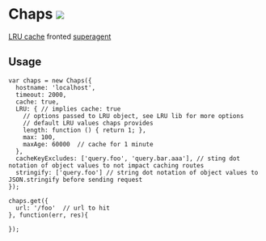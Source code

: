 # Chaps [![](https://travis-ci.org/creativelive/chaps.png)](https://travis-ci.org/creativelive/chaps)

[LRU cache](https://github.com/isaacs/node-lru-cache) fronted [superagent](https://github.com/visionmedia/superagent)

## Usage

```
var chaps = new Chaps({
  hostname: 'localhost',
  timeout: 2000,
  cache: true,
  LRU: { // implies cache: true
    // options passed to LRU object, see LRU lib for more options
    // default LRU values chaps provides
    length: function () { return 1; },
    max: 100,
    maxAge: 60000  // cache for 1 minute
  },
  cacheKeyExcludes: ['query.foo', 'query.bar.aaa'], // sting dot notation of object values to not impact caching routes
  stringify: ['query.foo'] // string dot notation of object values to JSON.stringify before sending request
});

chaps.get({
  url: '/foo'  // url to hit
}, function(err, res){

});

```
